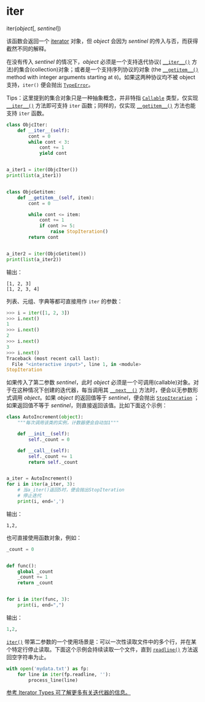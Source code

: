# iter

iter(*object*[, *sentinel*])

该函数会返回一个 [iterator](https://docs.python.org/3.7/glossary.html#term-iterator) 对象，但 *object* 会因为 *sentinel* 的传入与否，而获得截然不同的解释。

在没有传入 *sentinel*  的情况下，*object* 必须是一个支持迭代协议( [`__iter__()`](https://docs.python.org/3.7/reference/datamodel.html#object.__iter__) 方法)的集合(collection)对象；或者是一个支持序列协议的对象 (the [`__getitem__()`](https://docs.python.org/3.7/reference/datamodel.html#object.__getitem__) method with integer arguments starting at `0`)。如果这两种协议均不被 object 支持，`iter()` 便会抛出 [`TypeError`](https://docs.python.org/3.7/library/exceptions.html#TypeError)。

Tips：这里提到的集合对象只是一种抽象概念，并非特指 [`Callable`](https://docs.python.org/3.7/library/collections.abc.html#collections.abc.Callable) 类型，仅实现 [`__iter__()`](https://docs.python.org/3.7/reference/datamodel.html#object.__iter__) 方法即可支持 `iter` 函数；同样的，仅实现 [`__getitem__()`](https://docs.python.org/3.7/reference/datamodel.html#object.__getitem__) 方法也能支持 `iter` 函数。

```python
class ObjcIter:
    def __iter__(self):
        cont = 0
        while cont < 3:
            cont += 1
            yield cont


a_iter1 = iter(ObjcIter())
print(list(a_iter1))


class ObjcGetitem:
    def __getitem__(self, item):
        cont = 0

        while cont <= item:
            cont += 1
            if cont >= 5:
                raise StopIteration()
        return cont


a_iter2 = iter(ObjcGetitem())
print(list(a_iter2))
```

输出：

```
[1, 2, 3]
[1, 2, 3, 4]
```

列表、元组、字典等都可直接用作 `iter` 的参数：

```python
>>> i = iter([1, 2, 3])
>>> i.next()
1
>>> i.next()
2
>>> i.next()
3
>>> i.next()
Traceback (most recent call last):
  File "<interactive input>", line 1, in <module>
StopIteration
```

如果传入了第二参数 *sentinel*，此时 *object* 必须是一个可调用(callable)对象。对于在这种情况下创建的迭代器，每当调用其 [`__next__()`](https://docs.python.org/3.7/library/stdtypes.html#iterator.__next__) 方法时，便会以无参数形式调用 *object*。如果 *object* 的返回值等于 *sentinel*，便会抛出 [`StopIteration`](https://docs.python.org/3.7/library/exceptions.html#StopIteration) ；如果返回值不等于 *sentinel*，则直接返回该值。比如下面这个示例：

```python
class AutoIncrement(object):
    """每次调用该类的实例，计数器便会自动加1"""

    def __init__(self):
        self._count = 0

    def __call__(self):
        self._count += 1
        return self._count


a_iter = AutoIncrement()
for i in iter(a_iter, 3):
    # 当a_iter()返回5时，便会抛出StopIteration
    # 停止迭代
    print(i, end=',')
```

输出：

```
1,2,
```

也可直接使用函数对象，例如：

```python
_count = 0


def func():
    global _count
    _count += 1
    return _count


for i in iter(func, 3):
    print(i, end=",")
```

输出：

```python
1,2,
```

[`iter()`](https://docs.python.org/3.7/library/functions.html#iter) 带第二参数的一个使用场景是：可以一次性读取文件中的多个行，并在某个特定行停止读取。下面这个示例会持续读取一个文件，直到 [`readline()`](https://docs.python.org/3.7/library/io.html#io.TextIOBase.readline) 方法返回空字符串为止。

```python
with open('mydata.txt') as fp:
    for line in iter(fp.readline, ''):
        process_line(line)
```



[参考 Iterator Types 可了解更多有关迭代器的信息。](https://docs.python.org/3.7/library/stdtypes.html#typeiter)